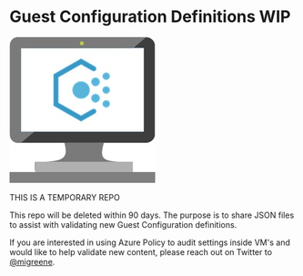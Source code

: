 # Guest Configuration Definitions WIP

![GuestConfig](GuestConfig_Small.jpg)

THIS IS A TEMPORARY REPO

This repo will be deleted within 90 days.
The purpose is to share JSON files to assist with
validating new Guest Configuration definitions.

If you are interested in using Azure Policy
to audit settings inside VM's
and would like to help validate new content,
please reach out on Twitter to
[@migreene](http://twitter.com/migreene).
